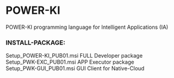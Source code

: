 # POWER-KI
POWER-KI programming language for Intelligent Applications (IA) 

<h3>INSTALL-PACKAGE:</h3>

Setup_POWER-KI_PUB01.msi FULL Developer package <br>
Setup_PWK-EXC_PUB01.msi  APP Executor package <br>
Setup_PWK-GUI_PUB01.msi  GUI Client for Native-Cloud <br>
